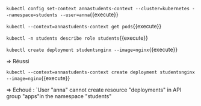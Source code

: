 `kubectl config set-context annastudents-context --cluster=kubernetes --namespace=students --user=anna`{{execute}}

`kubectl --context=annastudents-context get pods`{{execute}}

`kubectl -n students describe role students`{{execute}}

`kubectl create deployment studentsnginx --image=nginx`{{execute}}

=> Réussi

`kubectl --context=annastudents-context create deployment studentsnginx --image=nginx`{{execute}}

=> Echoué : `User "anna" cannot create resource "deployments" in API group "apps"in the namespace "students"
